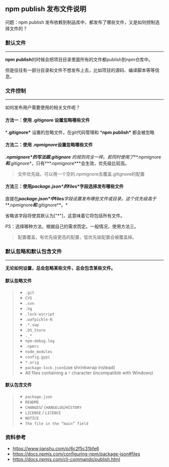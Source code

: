 ## npm publish 发布文件说明

问题：npm publish 发布依赖到制品库中，都发布了哪些文件，又是如何控制选择文件的？



### 默认文件

---

**npm publish**的时候会把项目目录里面所有的文件都publish到npm仓库中。

但是往往有一部分目录和文件不想发布上去，比如项目的源码、编译脚本等等信息。



### 文件控制

---

如何发布用户需要使用的相关文件呢？

#### 方法一：使用 .gitignore 设置忽略哪些文件

***.gitignore\*** 设置的忽略文件，在git代码管理和 ***npm publish\*** 都会被忽略

#### 方法二：使用 ***.npmignore***设置忽略哪些文件

***.npmignore\***的写法跟**.gitignore** 的规则完全一样。若同时使用了***.npmignore***和**.gitignore**，只有***.npmignore***会生效，优先级比较高。

> 文件优先级。可以用一个空的.npmignore去覆盖.gitignore的配置

#### 方法三：使用***package.json\***的***files***字段选择发布哪些文件

直接在***package.json\***中***files***字段设置发布哪些文件或目录。这个优先级高于***.npmignore***和***.gitignore**。*

省略该字段将使其默认为["*"]，这意味着它将包括所有文件。

PS：选择哪种方法，根据自己的需求而定。一般情况，使用方法三。

> 配置覆盖，有优先级更高的配置，低优先级配置会被覆盖掉。



### 默认忽略和默认包含文件

---

**无论如何设置，总会忽略某些文件，总会包含某些文件。**

#### 默认忽略文件

> - `.git`
> - `CVS`
> - `.svn`
> - `.hg`
> - `.lock-wscript`
> - `.wafpickle-N`
> - `.*.swp`
> - `.DS_Store`
> - `._*`
> - `npm-debug.log`
> - `.npmrc`
> - `node_modules`
> - `config.gypi`
> - `*.orig`
> - `package-lock.json`(use shrinkwrap instead)
> - All files containing a `*` character (incompatible with Windows)

#### 默认包含文件

> - `package.json`
> - `README`
> - `CHANGES`/ `CHANGELOG`/`HISTORY`
> - `LICENSE` / `LICENCE`
> - `NOTICE`
> - `The file in the “main” field`



### 资料参考

- https://www.jianshu.com/p/6c2f5c31bfe6
- https://docs.npmjs.com/configuring-npm/package-json#files
- https://docs.npmjs.com/cli-commands/publish.html